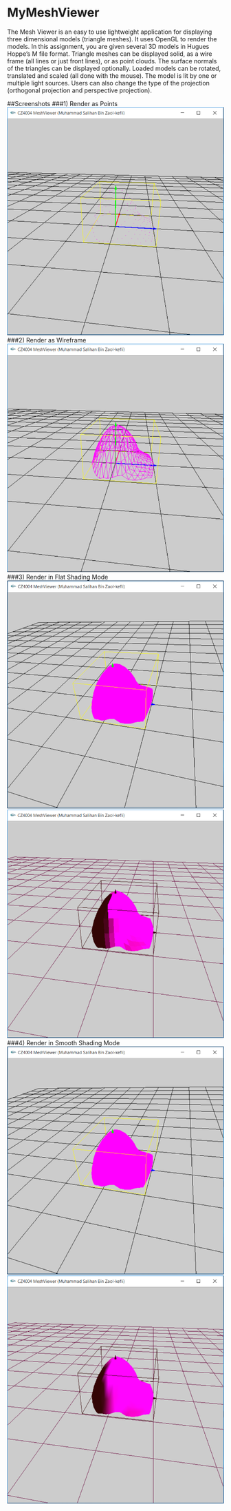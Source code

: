 # MyMeshViewer
The Mesh Viewer is an easy to use lightweight application for displaying three dimensional models (triangle meshes). It uses OpenGL to render the models. In this assignment, you are given several 3D models in Hugues Hoppe’s M file format. Triangle meshes can be displayed solid, as a wire frame (all lines or just front lines), or as point clouds. The surface normals of the triangles can be displayed optionally. Loaded models can be rotated, translated and scaled (all done with the mouse). The model is lit by one or multiple light sources. Users can also change the type of the projection (orthogonal projection and perspective projection).

##Screenshots
###1) Render as Points
![alt tag](https://github.com/Salihan04/MyMeshViewer/raw/develop/Screenshots/ModelPoint.PNG)
###2) Render as Wireframe
![alt tag](https://github.com/Salihan04/MyMeshViewer/raw/develop/Screenshots/ModelWireframe.PNG)
###3) Render in Flat Shading Mode
![alt tag](https://github.com/Salihan04/MyMeshViewer/raw/develop/Screenshots/ModelFlat.PNG)
![alt tag](https://github.com/Salihan04/MyMeshViewer/raw/develop/Screenshots/ModelFlatWithLight.PNG)
###4) Render in Smooth Shading Mode
![alt tag](https://github.com/Salihan04/MyMeshViewer/raw/develop/Screenshots/ModelSmooth.PNG)
![alt tag](https://github.com/Salihan04/MyMeshViewer/raw/develop/Screenshots/ModelSmoothWithLight.PNG)

